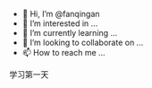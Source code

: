 - 👋 Hi, I’m @fanqingan
- 👀 I’m interested in ...
- 🌱 I’m currently learning ...
- 💞️ I’m looking to collaborate on ...
- 📫 How to reach me ...

<!---
fanqingan/fanqingan is a ✨ special ✨ repository because its `README.md` (this file) appears on your GitHub profile.
You can click the Preview link to take a look at your changes.
--->
学习第一天

